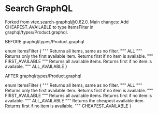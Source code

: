 # Search GraphQL

Forked from vtex.search-graphql@0.62.0. Main changes: Add CHEAPEST_AVAILABLE to type ItemsFilter in graphql/types/Product.graphql.


BEFORE
graphql/types/Product.graphql

enum ItemsFilter {
 """
 Returns all items, same as no filter.
 """
 ALL
 """
 Returns only the first available item. Returns first if no item is available.
 """
 FIRST_AVAILABLE
 """
 Returns all available items. Returns first if no item is available.
 """
 ALL_AVAILABLE
}


AFTER
graphql/types/Product.graphql

enum ItemsFilter {
 """
 Returns all items, same as no filter.
 """
 ALL
 """
 Returns only the first available item. Returns first if no item is available.
 """
 FIRST_AVAILABLE
 """
 Returns all available items. Returns first if no item is available.
 """
 ALL_AVAILABLE
 """
 Returns the cheapest available item. Returns first if no item is available.
 """
 CHEAPEST_AVAILABLE
}

